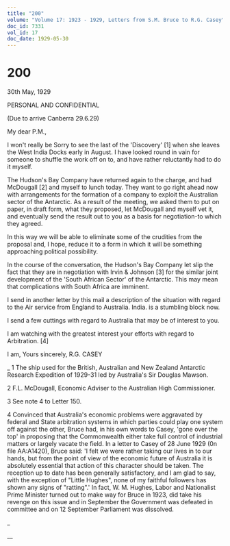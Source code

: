 ```yaml
---
title: "200"
volume: "Volume 17: 1923 - 1929, Letters from S.M. Bruce to R.G. Casey"
doc_id: 7331
vol_id: 17
doc_date: 1929-05-30
---
```


# 200

30th May, 1929

PERSONAL AND CONFIDENTIAL

(Due to arrive Canberra 29.6.29)

My dear P.M.,

I won't really be Sorry to see the last of the 'Discovery' [1] when she leaves the West India Docks early in August. I have looked round in vain for someone to shuffle the work off on to, and have rather reluctantly had to do it myself.

The Hudson's Bay Company have returned again to the charge, and had McDougall [2] and myself to lunch today. They want to go right ahead now with arrangements for the formation of a company to exploit the Australian sector of the Antarctic. As a result of the meeting, we asked them to put on paper, in draft form, what they proposed, let McDougall and myself vet it, and eventually send the result out to you as a basis for negotiation-to which they agreed.

In this way we will be able to eliminate some of the crudities from the proposal and, I hope, reduce it to a form in which it will be something approaching political possibility.

In the course of the conversation, the Hudson's Bay Company let slip the fact that they are in negotiation with Irvin &amp; Johnson [3] for the similar joint development of the 'South African Sector' of the Antarctic. This may mean that complications with South Africa are imminent.

I send in another letter by this mail a description of the situation with regard to the Air service from England to Australia. India. is a stumbling block now.

I send a few cuttings with regard to Australia that may be of interest to you.

I am watching with the greatest interest your efforts with regard to Arbitration. [4]

I am, Yours sincerely, R.G. CASEY 

_ 1 The ship used for the British, Australian and New Zealand Antarctic Research Expedition of 1929-31 led by Australia's Sir Douglas Mawson.

2 F.L. McDougall, Economic Adviser to the Australian High Commissioner.

3 See note 4 to Letter 150.

4 Convinced that Australia's economic problems were aggravated by federal and State arbitration systems in which parties could play one system off against the other, Bruce had, in his own words to Casey, 'gone over the top' in proposing that the Commonwealth either take full control of industrial matters or largely vacate the field. In a letter to Casey of 28 June 1929 (0n file AA:A1420), Bruce said: 'I felt we were rather taking our lives in to our hands, but from the point of view of the economic future of Australia it is absolutely essential that action of this character should be taken. The reception up to date has been generally satisfactory, and I am glad to say, with the exception of "Little Hughes", none of my faithful followers has shown any signs of "ratting".' In fact, W. M. Hughes, Labor and Nationalist Prime Minister turned out to make way for Bruce in 1923, did take his revenge on this issue and in September the Government was defeated in committee and on 12 September Parliament was dissolved.

_

__
